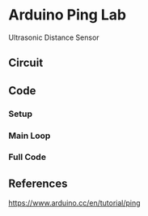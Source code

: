 # Arduino Ping Lab
Ultrasonic Distance Sensor

## Circuit

## Code

### Setup

### Main Loop

### Full Code

## References
https://www.arduino.cc/en/tutorial/ping



